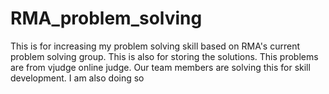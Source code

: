 # RMA_problem_solving
This is for increasing my problem solving skill based on RMA's current problem solving group. This is also for storing the solutions.
This problems are from vjudge online judge. Our team members are solving this for skill development. I am also doing so
